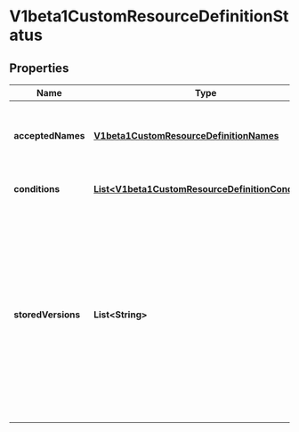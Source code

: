 
# V1beta1CustomResourceDefinitionStatus

## Properties
Name | Type | Description | Notes
------------ | ------------- | ------------- | -------------
**acceptedNames** | [**V1beta1CustomResourceDefinitionNames**](V1beta1CustomResourceDefinitionNames.md) | AcceptedNames are the names that are actually being used to serve discovery They may be different than the names in spec. | 
**conditions** | [**List&lt;V1beta1CustomResourceDefinitionCondition&gt;**](V1beta1CustomResourceDefinitionCondition.md) | Conditions indicate state for particular aspects of a CustomResourceDefinition | 
**storedVersions** | **List&lt;String&gt;** | StoredVersions are all versions of CustomResources that were ever persisted. Tracking these versions allows a migration path for stored versions in etcd. The field is mutable so the migration controller can first finish a migration to another version (i.e. that no old objects are left in the storage), and then remove the rest of the versions from this list. None of the versions in this list can be removed from the spec.Versions field. | 



